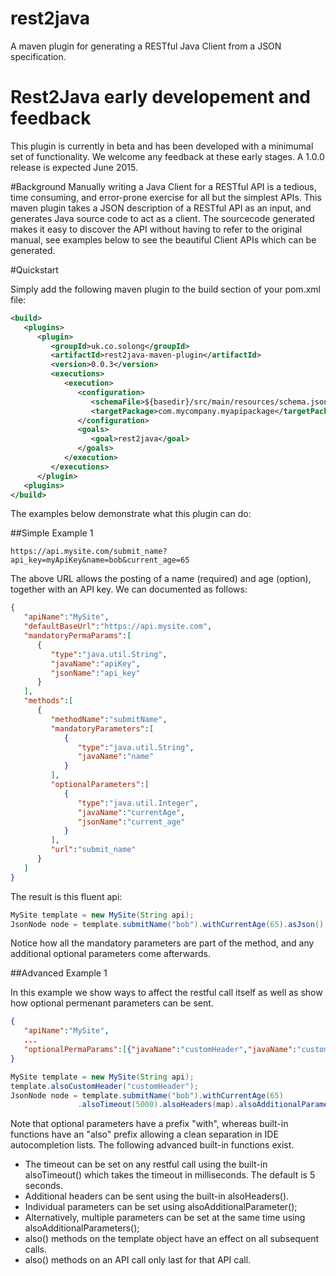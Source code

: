 # rest2java
A maven plugin for generating a RESTful Java Client from a JSON specification.

# Rest2Java early developement and feedback
This plugin is currently in beta and has been developed with a minimumal set of functionality. We welcome any feedback at these early stages. A 1.0.0 release is expected June 2015.

#Background
Manually writing a Java Client for a RESTful API is a tedious, time consuming, and error-prone exercise for all but the simplest APIs.
This maven plugin takes a JSON description of a RESTful API as an input, and generates Java source code to act as a client.
The sourcecode generated makes it easy to discover the API without having to refer to the original manual, see examples below to see the beautiful Client APIs which can be generated.

#Quickstart

Simply add the following maven plugin to the build section of your pom.xml file:
```xml
<build>
   <plugins>
      <plugin>
         <groupId>uk.co.solong</groupId>
         <artifactId>rest2java-maven-plugin</artifactId>
         <version>0.0.3</version>
         <executions>
            <execution>
               <configuration>
                  <schemaFile>${basedir}/src/main/resources/schema.json</schemaFile>
                  <targetPackage>com.mycompany.myapipackage</targetPackage>
               </configuration>
               <goals>
                  <goal>rest2java</goal>
               </goals>
            </execution>
         </executions>
      </plugin>
   <plugins>
</build>
```

The examples below demonstrate what this plugin can do:

##Simple Example 1

```code
https://api.mysite.com/submit_name?api_key=myApiKey&name=bob&current_age=65
```

The above URL allows the posting of a name (required) and age (option), together with an API key. We can documented as follows:

```json
{  
   "apiName":"MySite",
   "defaultBaseUrl":"https://api.mysite.com",
   "mandatoryPermaParams":[  
      {  
         "type":"java.util.String",
         "javaName":"apiKey",
         "jsonName":"api_key"
      }
   ],
   "methods":[  
      {  
         "methodName":"submitName",
         "mandatoryParameters":[  
            {  
               "type":"java.util.String",
               "javaName":"name"
            }
         ],
         "optionalParameters":[  
            {  
               "type":"java.util.Integer",
               "javaName":"currentAge",
               "jsonName":"current_age"
            }
         ],
         "url":"submit_name"
      }
   ]
}
```
The result is this fluent api:

```java
MySite template = new MySite(String api);
JsonNode node = template.submitName("bob").withCurrentAge(65).asJson();
```
Notice how all the mandatory parameters are part of the method, and any additional optional parameters come afterwards.

##Advanced Example 1

In this example we show ways to affect the restful call itself as well as show how optional permenant parameters can be sent.
```json 
{  
   "apiName":"MySite",
   ...
   "optionalPermaParams":[{"javaName":"customHeader","javaName":"custom_header"}]
}
```

```java
MySite template = new MySite(String api);
template.alsoCustomHeader("customHeader");
JsonNode node = template.submitName("bob").withCurrentAge(65)
               .alsoTimeout(5000).alsoHeaders(map).alsoAdditionalParameter("key","value").do();
```
Note that optional parameters have a prefix "with", whereas built-in functions have an "also" prefix allowing a clean separation in IDE autocompletion lists. The following advanced built-in functions exist.
 - The timeout can be set on any restful call using the built-in alsoTimeout() which takes the timeout in milliseconds. The default is 5 seconds.
 - Additional headers can be sent using the built-in alsoHeaders().
 - Individual parameters can be set using alsoAdditionalParameter();
 - Alternatively, multiple parameters can be set at the same time using alsoAdditionalParameters();
 - also() methods on the template object have an effect on all subsequent calls.
 - also() methods on an API call only last for that API call.
